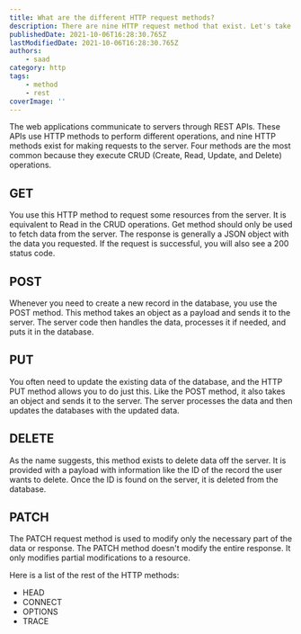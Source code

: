 ```yaml
---
title: What are the different HTTP request methods?
description: There are nine HTTP request method that exist. Let's take a look at them.
publishedDate: 2021-10-06T16:28:30.765Z
lastModifiedDate: 2021-10-06T16:28:30.765Z
authors:
    - saad
category: http
tags:
    - method
    - rest
coverImage: ''
---
```


<Lead>
	The web applications communicate to servers through REST APIs. These APIs
	use HTTP methods to perform different operations, and nine HTTP methods
	exist for making requests to the server. Four methods are the most common
	because they execute CRUD (Create, Read, Update, and Delete) operations.
</Lead>

## GET

You use this HTTP method to request some resources from the server. It is equivalent to Read in the CRUD operations. Get method should only be used to fetch data from the server. The response is generally a JSON object with the data you requested. If the request is successful, you will also see a 200 status code.

## POST

Whenever you need to create a new record in the database, you use the POST method. This method takes an object as a payload and sends it to the server. The server code then handles the data, processes it if needed, and puts it in the database.

## PUT

You often need to update the existing data of the database, and the HTTP PUT method allows you to do just this. Like the POST method, it also takes an object and sends it to the server. The server processes the data and then updates the databases with the updated data.

## DELETE

As the name suggests, this method exists to delete data off the server. It is provided with a payload with information like the ID of the record the user wants to delete. Once the ID is found on the server, it is deleted from the database.

## PATCH

The PATCH request method is used to modify only the necessary part of the data or response. The PATCH method doesn't modify the entire response. It only modifies partial modifications to a resource.

Here is a list of the rest of the HTTP methods:

-   HEAD
-   CONNECT
-   OPTIONS
-   TRACE
